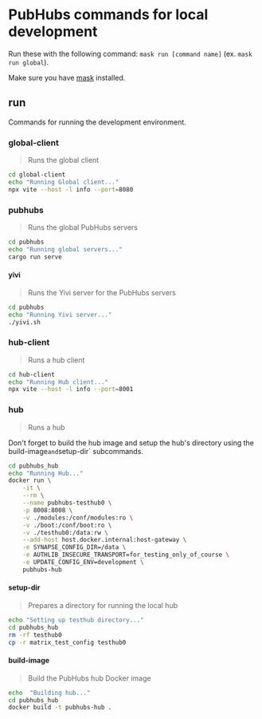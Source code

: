 # PubHubs commands for local development

Run these with the following command: `mask run [command name]` (ex. `mask run global`).

Make sure you have [mask](https://github.com/jacobdeichert/mask) installed.

## run

Commands for running the development environment.

### global-client

> Runs the global client

```sh
cd global-client
echo "Running Global client..."
npx vite --host -l info --port=8080
```

### pubhubs

> Runs the global PubHubs servers

```sh
cd pubhubs
echo "Running global servers..."
cargo run serve
```

#### yivi

> Runs the Yivi server for the PubHubs servers

```sh
cd pubhubs
echo "Running Yivi server..."
./yivi.sh
```

### hub-client

> Runs a hub client

```sh
cd hub-client
echo "Running Hub client..."
npx vite --host -l info --port=8001
```

### hub

> Runs a hub

Don't forget to build the hub image and setup the hub's directory using the 
build-image` and `setup-dir` subcommands.

```sh
cd pubhubs_hub
echo "Running Hub..."
docker run \
    -it \
    --rm \
    --name pubhubs-testhub0 \
    -p 8008:8008 \
    -v ./modules:/conf/modules:ro \
    -v ./boot:/conf/boot:ro \
    -v ./testhub0:/data:rw \
    --add-host host.docker.internal:host-gateway \
    -e SYNAPSE_CONFIG_DIR=/data \
    -e AUTHLIB_INSECURE_TRANSPORT=for_testing_only_of_course \
    -e UPDATE_CONFIG_ENV=development \
    pubhubs-hub
```

#### setup-dir

> Prepares a directory for running the local hub

```sh
echo "Setting up testhub directory..."
cd pubhubs_hub
rm -rf testhub0
cp -r matrix_test_config testhub0
```

#### build-image

> Build the PubHubs hub Docker image

```sh
echo  "Building hub..."
cd pubhubs_hub
docker build -t pubhubs-hub .
```
